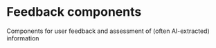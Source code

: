 # Feedback components

Components for user feedback and assessment of (often AI-extracted) information
